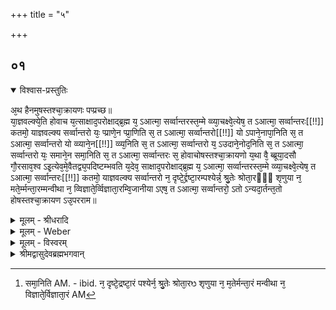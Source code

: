 +++
title = "५"

+++


## ०१


<details open><summary>विश्वास-प्रस्तुतिः</summary>

अ᳘थ हैनमुषस्तश्चा᳘क्रायणः पप्प्रच्छ॥  
या᳘ज्ञवल्क्ये᳘ति होवाच य᳘त्साक्षाद᳘परोक्षाद्ब्र᳘ह्म य᳘ ऽआत्मा᳘ सर्व्वान्तरस्त᳘म्मे व्व्या᳘चक्ष्वे᳘त्येष᳘ त ऽआत्मा᳘ सर्व्वान्तरः[[!!]] कतमो᳘ याज्ञवल्क्य सर्व्वान्तरो यः᳘ प्प्राणे᳘न प्प्रा᳘णिति स᳘ त ऽआत्मा᳘ सर्व्वान्तरो[[!!]] यो ऽपाने᳘नापा᳘निति स᳘ त ऽआत्मा᳘ सर्व्वान्तरो यो व्व्याने᳘न[[!!]] व्व्य᳘निति स᳘ त ऽआत्मा᳘ सर्व्वान्तरो य᳘ ऽउदाने᳘नोद᳘निति स᳘ त ऽआत्मा᳘ सर्व्वान्तरो यः᳘ समाने᳘न समा᳘निति स᳘ त ऽआत्मा᳘ सर्व्वान्तरः स᳘ होवाचोषस्तश्चा᳘क्रायणो य᳘था वै᳘ ब्ब्रूया᳘दसौ गौ᳘रसाव᳘श्व ऽइ᳘त्येव᳘मे᳘वैतद्व्य᳘पदिष्टम्भवति य᳘देव᳘ साक्षाद᳘परोक्षाद्ब्र᳘ह्म य᳘ ऽआत्मा᳘ सर्व्वान्तरस्त᳘म्मे व्व्या᳘चक्ष्वे᳘त्येष᳘ त ऽआत्मा᳘ सर्व्वान्तरः[[!!]] कतमो᳘ याज्ञवल्क्य सर्व्वान्तरो न᳘ दृष्टे᳘र्द्द्रष्टा᳘रम्पश्येर्न्न᳘ श्रु᳘तेः श्रोता᳘रᳫँ᳭ शृणुया न᳘ मते᳘र्म्मन्ता᳘रम्मन्वीथा न᳘ व्विज्ञाते᳘र्व्विज्ञाता᳘रम्वि᳘जानीया ऽएष᳘ त ऽआत्मा᳘ सर्व्वान्तरो᳘ ऽतो ऽन्यदा᳘र्तन्त᳘तो होषस्तश्चा᳘क्रायण ऽउ᳘परराम॥
</details>

<details><summary>मूलम् - श्रीधरादि</summary>

अ᳘थ हैनमुषस्तश्चा᳘क्रायणः पप्प्रच्छ॥  
या᳘ज्ञवल्क्ये᳘ति होवाच य᳘त्साक्षाद᳘परोक्षाद्ब्र᳘ह्म य᳘ ऽआत्मा᳘ सर्व्वान्तरस्त᳘म्मे व्व्या᳘चक्ष्वे᳘त्येष᳘ त ऽआत्मा᳘ सर्व्वान्तरः[[!!]] कतमो᳘ याज्ञवल्क्य सर्व्वान्तरो यः᳘ प्प्राणे᳘न प्प्रा᳘णिति स᳘ त ऽआत्मा᳘ सर्व्वान्तरो[[!!]] यो ऽपाने᳘नापा᳘निति स᳘ त ऽआत्मा᳘ सर्व्वान्तरो यो व्व्याने᳘न[[!!]] व्व्य᳘निति स᳘ त ऽआत्मा᳘ सर्व्वान्तरो य᳘ ऽउदाने᳘नोद᳘निति स᳘ त ऽआत्मा᳘ सर्व्वान्तरो यः᳘ समाने᳘न समा᳘निति स᳘ त ऽआत्मा᳘ सर्व्वान्तरः स᳘ होवाचोषस्तश्चा᳘क्रायणो य᳘था वै᳘ ब्ब्रूया᳘दसौ गौ᳘रसाव᳘श्व ऽइ᳘त्येव᳘मे᳘वैतद्व्य᳘पदिष्टम्भवति य᳘देव᳘ साक्षाद᳘परोक्षाद्ब्र᳘ह्म य᳘ ऽआत्मा᳘ सर्व्वान्तरस्त᳘म्मे व्व्या᳘चक्ष्वे᳘त्येष᳘ त ऽआत्मा᳘ सर्व्वान्तरः[[!!]] कतमो᳘ याज्ञवल्क्य सर्व्वान्तरो न᳘ दृष्टे᳘र्द्द्रष्टा᳘रम्पश्येर्न्न᳘ श्रु᳘तेः श्रोता᳘रᳫँ᳭ शृणुया न᳘ मते᳘र्म्मन्ता᳘रम्मन्वीथा न᳘ व्विज्ञाते᳘र्व्विज्ञाता᳘रम्वि᳘जानीया ऽएष᳘ त ऽआत्मा᳘ सर्व्वान्तरो᳘ ऽतो ऽन्यदा᳘र्तन्त᳘तो होषस्तश्चा᳘क्रायण ऽउ᳘परराम॥
</details>

<details><summary>मूलम् - Weber</summary>

अ᳘थ हैनमुषस्तश्चा᳘क्रायणः पप्रछ॥  
या᳘ज्ञवल्क्ये᳘ति होवाच य᳘त्साक्षाद᳘परोक्षाद्ब्र᳘ह्म य᳘ आत्मा᳘ सर्वान्तरस्त᳘म् मे व्या᳘चक्ष्वे᳘त्येष᳘ त आत्मा᳘ सर्वान्तरः᳘ कतमो᳘ याज्ञवल्क्य सर्वान्तरो यः᳘ प्राणे᳘न प्रा᳘णिति स᳘ त आत्मा᳘ सर्वान्तरोॗ योऽपाने᳘नापा᳘निति स᳘ त आत्मा᳘ सर्वान्तरो यो व्या᳘नेन व्य᳘निति स᳘ त आत्मा᳘ सर्वान्तरो य᳘ उदाने᳘नोद᳘निति स᳘ त आत्मा᳘ सर्वान्तरो यः᳘ समाने᳘न सम᳘निति [^wbr_1] स᳘ त आत्मा᳘ सर्वान्तरः स᳘ होवाचोषस्तश्चा᳘क्रायणो य᳘था वै᳘ ब्रूया᳘दसौ गौ᳘रसाव᳘श्व इ᳘त्येव᳘मेॗवैतद्व्य᳘पदिष्टम् भवति य᳘देव᳘ साक्षाद᳘परोक्षाद्ब्र᳘ह्म य᳘ आत्मा᳘ सर्वान्तरस्त᳘म् मे व्या᳘चक्ष्वे᳘त्येष᳘ त आत्मा᳘ सर्वान्तरः᳘ कतमो᳘ याज्ञवल्क्य सर्वान्तरो न दृ᳘ष्टेर्द्रष्टा᳘रम् पश्येर्न श्रु᳘तेः श्रोता᳘रं शृणुया न᳘ मते᳘र्मन्ता᳘रम् मन्वीथा न वि᳘ज्ञातेर्विज्ञाता᳘रं वि᳘ज्ञानीया एष᳘ त आत्मा᳘ सर्वान्तरो᳘ऽतोऽन्यदा᳘र्तं त᳘तो होषस्तश्चा᳘क्रायण उ᳘परराम॥  

[^wbr_1]: समा᳘निति AM. - ibid. न᳘ दृष्टे᳘द्रष्टा᳘रं पश्येर्न᳘ श्रु᳘तेः श्रोता᳘रᳫ शृणुया न᳘ म᳘तेर्मन्ता᳘रं मन्वीथा न᳘ विज्ञाते᳘र्विज्ञाता᳘रं AM
</details>

<details><summary>मूलम् - विस्वरम्</summary>

**उषस्तब्राह्मणं वा निर्गुणात्मविद्याब्राह्मणम् ।**

अथ हैनमुषस्तश्चाक्रायणः पप्रच्छ । याज्ञवल्क्येति होवाच । यत्-साक्षाद्-अपरोक्षाद्-ब्रह्म, य आत्मा सर्वान्तरः । तं मे व्याचक्ष्वेति । एष त आत्मा सर्वान्तरः । कतमो याज्ञवल्क्य सर्वान्तरः । यः प्राणेन प्राणिति । स त आत्मा सर्वान्तरः । यो ऽपानेनापानिति । स त आत्मा सर्वान्तरः । यो व्यानेन व्यानिति । स त आत्मा सर्वान्तरः । य उदानेनोदानिति । स त आत्मा सर्वान्तरः । यः समानेन समानिति । स त आत्मा सर्वान्तरः । स होवाचोषस्तश्चाक्रायणः । यथा वै ब्रूयात् । असौ गौः । असावश्व इति । एवमेवैतत् व्यपदिष्टं भवति । यदेव साक्षाद्-अपरोक्षाद्-ब्रह्म । य आत्मा सर्वान्तरः । तं मे व्याचक्ष्वेति । एष त आत्मा सर्वान्तरः । कतमो याज्ञवल्क्य सर्वान्तरः । न दृष्टेर्द्रष्टारं पश्येः । न श्रुतेः श्रोतारं शृणुयाः । न मतेर्मन्तारं मन्वीथाः । न विज्ञातेर्विज्ञातारं विजानीयाः । एष त आत्मा सर्वान्तरः । अतो ऽन्यदार्तम् । ततो होषस्तश्चाक्रायण उपरराम ॥ १ ॥
</details>

<details><summary>श्रीमद्वासुदेवब्रह्मभगवान्</summary>

एवं ब्राह्मण-त्रयेण सप्रयोजकं बन्धनमुक्तम् । चतुर्थे च कहोड-ब्राह्मणे बन्ध-ध्वंसि ससंन्यासं आत्म-तत्त्व-ज्ञानमभिहितम् । साम्प्रतं यो बद्धः संसरति, सो ऽस्ति नास्ति वेति, अस्तित्वे च किंलक्षणो देहादीनामन्यतमः, तेभ्यो विलक्षणो वेति विमृश्ये आत्मनो देहादिभ्यो विवेकेनाधिगमाय उषस्त-ब्राह्मणमारभ्यते- **अथ हैनमुषस्तश्चाक्रायण** इति । अथानन्तरं 'ह' चक्रस्यापत्यं चाक्रायणः, उषस्त-नामा ब्राह्मणः ‘एनं’ प्रकृतं याज्ञवल्क्यं पप्रच्छेत्यादि पूर्ववत् । पूर्वस्मात् कहोड-प्रश्नात् किञ्चिद्विशेषं वक्तुं पूर्वोक्ते एव प्रश्न-प्रतिवचने अनुवदति- **यः साक्षादि**त्यारभ्य यः प्राणेन प्राणितीत्यतः प्राक्तनेन ग्रन्थेन । यद्विशेषकथनायायमनुवादः । तं पूर्वानुक्तं विशेषमाह- **यः प्राणेने**ति । ‘यः प्राणेन’ मुख-नासिका-सञ्चारिणा ‘प्राणिति’ प्राणन-चेष्टां करोति । येन प्राणः प्रणीयत इत्य् अर्थः । ‘स ते’ तव कार्य-कारण-सङ्घातस्यात्मा उक्तविशेषणविशिष्टो विज्ञानमयः । एवं ‘यो ऽपानेनापानिति’ ‘यो व्यानेन व्यनिति’ इत्य् आदि व्याख्येयम् । सर्वाः कार्य-कारण-सङ्घात-गताः प्राणादि-चेष्टाः दारु-यन्त्रस्येव येन क्रियन्ते । संस्कार्य-करण-सङ्घात-विलक्षणो विज्ञानमयः चेष्टयिता अस्ति । यतो या खलु अचेतन-प्रवृत्तिः सा चेतनाधिष्ठान-पूर्विका यथा रथादि-प्रवृत्तिरिति बोध्यम् । प्रश्न-प्रतिवचनयोरननुरूपत्वमाशङ्कते- **स होवाचोषस्तश्चाक्रायण** इति । हे मुने ! यथा कश्चित् गामश्वं वा प्रत्यक्षं दर्शयामीति पूर्वं प्रतिज्ञाय पश्चात् यश्चलति ‘असौ गौः’ यो वा धावति ‘असावश्व इति’ चलनादि-लिङ्गैः, ‘यथा वै’ निश्चितं ‘ब्रूयात्’ व्यपदिशेत् । ’एवमेव’ ब्रह्म प्रत्यक्षं दर्शयामीति मत्प्रश्नानुसारेण प्रतिज्ञाय प्राणादि-लिङ्गैस्तद्ब्रह्म ‘व्यपदिष्टं भवति’ त्वया । तथा च- तद्व्यपदिशतस्ते प्रतिज्ञा-हानिः अनवधेय-वचनता-अवश्यादिति भावः । किं बहुना गो-तृष्णा-निमित्तं व्याजं त्यक्त्वा मत्प्रश्नानुसार्युत्तरं वदेत्यभिप्रायवान् पूर्वोक्तमेव प्रश्नमनुवदति- **यदेव साक्षा**दित्यादिना- **व्याचक्ष्वेत्यन्ते**न । यथा मया प्रथमं प्रतिज्ञातस्तवात्मा एवं-लक्षण इति तां प्रतिज्ञामनुवर्ते एवेत्याशयवान् पूर्वोक्तमेवोत्तरमनुवदति- **एष त ऽआत्मा सर्वान्तर** इति । ननु- “असौ गौरसावश्व इति” यत्प्रत्यक्षेणासावात्मेति आत्मानं दर्शय इत्येवंलक्षणो मत्प्रश्नो नानुसृतः स्यादित्याशयवान् पूर्वोक्तमेव प्रश्नान्तरमनुवदति- **कतमो याज्ञवल्क्य सर्वान्तर** इति । सत्यम्, एतादृशश्चेत्तव प्रश्नः । तर्हि नैवानुसृतः स्यात् । आत्मनो दृष्ट्यादि-साक्षित्वात् घटादिवत् विषयी-कर्तुम् अशक्यत्वादित्य् अभिप्रेत्याह- **न दृष्टेर्द्रष्टारमि**ति । दृष्टेर्दर्शनवृत्तेरनित्याया लौकिक्याः कर्मभूतायाः ‘द्रष्टारं’ अलौकिक्या स्वात्म-रूपया नित्यया दृष्ट्या व्याप्तारं हे उषस्त ! त्वं ‘न पश्येः’ न पश्यसि । न च कदाचिदपि विषयत्वेन दृष्टेर्द्द्रष्टा स्फुरतीत्य् अर्थः । तथा ‘श्रुतेः’ श्रवण-वृत्तेः । तथा ‘मतेः’ केवलाया मनो-वृत्तेः । तथा ‘विज्ञातेः’ केवलाया बुद्धि-वृत्तेः । समानमन्यत् । एवमुक्तस्य दृष्ट्यादि-साक्षिणः अन्यत्किंचिद्वास्तवं वा ऽस्तीत्युपसंहरति- **एष त आत्मा सर्वान्तर** इति । ‘एषः’ सर्वैरुक्तैर्विशेषणैर्विशिष्टः ‘ते’ तवात्मा । अतः एतस्मादुक्त-रूपात् आत्मनः ‘अन्यदार्तं’ विनाशि रज्जुसर्पादिवन्मिथ्याभूतमित्य् अर्थः । “ततो होषस्तश्चाक्रायण उपररामेति” पूर्ववत् ॥ १ ॥

इति श्री-हृषीकेश-ब्रह्म-भगवत्-पूज्य-पाद-शिष्यस्य श्री-पाठक-अनिरुद्ध-पुत्रस्य परमहंस-परिव्राजकाचार्यस्य श्री-वासुदेव-ब्रह्म-भगवतः कृतौ माध्यन्दिनीय-शतपथ-ब्राह्मणान्तर्गत-माध्यन्दिन-शाखोपनिषद्-बृहदारण्यक-टीकायां वासुदेव-प्रकाशिकायां तृतीये ऽध्याये पञ्चमम् उषस्त-ब्राह्मणं निर्गुणात्म-विद्या-ब्राह्मणं वा परिसमाप्तम् ॥ १४ । (६) ३ । ५ ॥
</details>

